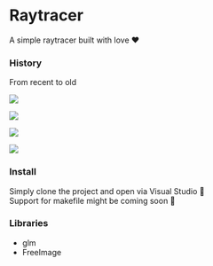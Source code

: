 # Raytracer
A simple raytracer built with love :heart:

### History
From recent to old

![](https://drive.google.com/uc?export=view&id=0B8ZrSC4wBsYaUHJYeHdzYy1reE0)

![](https://drive.google.com/uc?export=view&id=0B8ZrSC4wBsYaS0MzU1lQSFgtSVU)

![](https://drive.google.com/uc?export=view&id=0B8ZrSC4wBsYaRlB0a3NDZHJoTTA)

![](https://drive.google.com/uc?export=view&id=0B8ZrSC4wBsYaWHB4UDRtc3RDZ0U)

### Install
Simply clone the project and open via Visual Studio :blue_heart:  
Support for makefile might be coming soon :love_letter:

### Libraries
- glm
- FreeImage
